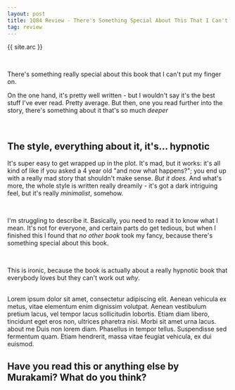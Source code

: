 ```yaml
---
layout: post 
title: 1Q84 Review - There's Something Special About This That I Can't Identify
tag: review
---
```


<p>{{ site.arc }}</p>
<br />
<p>There's something really special about this book that I can't put my finger on.</p>
<p>On the one hand, it's pretty well written - but I wouldn't say it's the best stuff I've ever read. Pretty average. But then, one you
read further into the story, there's something about it that's so much <i>deeper</i></p><br />
<h2>The style, everything about it, it's... hypnotic</h2>
<p>It's super easy to get wrapped up in the plot. It's mad, but it works: it's all kind of like if you asked a 4 year old "and now what 
happens?"; you end up with a really mad story that shouldn't make sense. <i>But it does.</i> And what's more, the whole style is written 
really dreamily - it's got a dark intriguing feel, but it's really <i>minimalist</i>, somehow.</p>
<br />
<p>I'm struggling to describe it. Basically, you need to read it to know what I mean. It's not for everyone, and certain parts do get 
tedious, but when I finished this I found that <i>no other book</i> took my fancy, because there's something special about this book.</p>
<br />
<p> This is ironic, because the book is actually about a really hypnotic book that everybody loves but they can't work out <i>why</i>.</p>
<br />
Lorem ipsum dolor sit amet, consectetur adipiscing elit. Aenean vehicula ex metus, vitae elementum enim dignissim volutpat. Aenean vestibulum pretium lacus, vel tempor lacus sollicitudin lobortis. Etiam diam libero, tincidunt eget eros non, ultrices pharetra nisi. Morbi sit amet urna lacus. about me Duis non lorem diam. Phasellus in tempor tellus. Suspendisse sed fermentum quam. Etiam hendrerit, massa vitae feugiat vehicula, ex dui euismod.
<br />
<h2> Have you read this or anything else by Murakami? What do you think?</h2>
